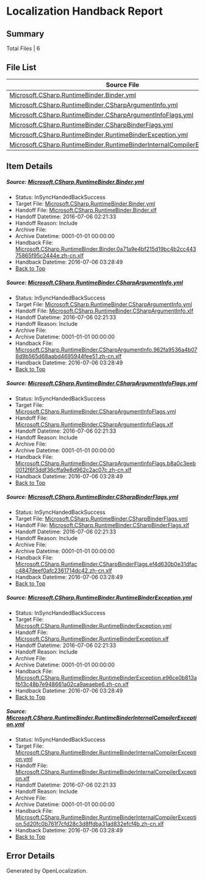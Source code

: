 # <a name='report-top'></a> Localization Handback Report

## Summary
 Total Files | 6

## File List
 Source File | Status | Details 
 ----------- | ------ | ------- 
 [Microsoft.CSharp.RuntimeBinder.Binder.yml](https://github.com/OpenLocalizationOrg/coreapi/blob/3ab0ace0b792a1eeb608857b51b56d397261d465/Microsoft.CSharp.RuntimeBinder.Binder.yml) | InSyncHandedBackSuccess | [Details](#c9e5c3e8802f79e95c8e1e09df552f6c9b774fe27)
 [Microsoft.CSharp.RuntimeBinder.CSharpArgumentInfo.yml](https://github.com/OpenLocalizationOrg/coreapi/blob/cb361d8725c58a0e497ef1ed8eb29244a84298c5/Microsoft.CSharp.RuntimeBinder.CSharpArgumentInfo.yml) | InSyncHandedBackSuccess | [Details](#6561fa070f860cdb822f88f851bc4908a6a419918)
 [Microsoft.CSharp.RuntimeBinder.CSharpArgumentInfoFlags.yml](https://github.com/OpenLocalizationOrg/coreapi/blob/a08c20714f01d649664dc73db1eb29b79b016cc5/Microsoft.CSharp.RuntimeBinder.CSharpArgumentInfoFlags.yml) | InSyncHandedBackSuccess | [Details](#21254a62c5fd599130023e43ee1dc181e6f449a49)
 [Microsoft.CSharp.RuntimeBinder.CSharpBinderFlags.yml](https://github.com/OpenLocalizationOrg/coreapi/blob/a08c20714f01d649664dc73db1eb29b79b016cc5/Microsoft.CSharp.RuntimeBinder.CSharpBinderFlags.yml) | InSyncHandedBackSuccess | [Details](#32aa1455fcbf9a91988aca19e11d82ad742560d810)
 [Microsoft.CSharp.RuntimeBinder.RuntimeBinderException.yml](https://github.com/OpenLocalizationOrg/coreapi/blob/cb361d8725c58a0e497ef1ed8eb29244a84298c5/Microsoft.CSharp.RuntimeBinder.RuntimeBinderException.yml) | InSyncHandedBackSuccess | [Details](#a0376b5046f9a28ffa115ffd19def82d4af253b211)
 [Microsoft.CSharp.RuntimeBinder.RuntimeBinderInternalCompilerException.yml](https://github.com/OpenLocalizationOrg/coreapi/blob/82fedd1bb09e3cdb0a75af5ecd831d836d42962b/Microsoft.CSharp.RuntimeBinder.RuntimeBinderInternalCompilerException.yml) | InSyncHandedBackSuccess | [Details](#1091568d38ab324be13737b40cdd4ac53009684e12)

## Item Details
##### <a name='c9e5c3e8802f79e95c8e1e09df552f6c9b774fe27'></a> Source: [Microsoft.CSharp.RuntimeBinder.Binder.yml](https://github.com/OpenLocalizationOrg/coreapi/blob/3ab0ace0b792a1eeb608857b51b56d397261d465/Microsoft.CSharp.RuntimeBinder.Binder.yml)
* Status: InSyncHandedBackSuccess
* Target File: [Microsoft.CSharp.RuntimeBinder.Binder.yml](https://github.com/OpenLocalizationOrg/coreapi.zh-cn/blob/9333d5a94e300108b6100f6b9f4e5f9abc2357af/Microsoft.CSharp.RuntimeBinder.Binder.yml)
* Handoff File: [Microsoft.CSharp.RuntimeBinder.Binder.xlf](https://github.com/OpenLocalizationOrg/dotnetcore.handoff/blob/82d831d2dc1c386cba0525b339f97f0f93999eec/ol-handoff/en-us.coreapi/Microsoft.CSharp.RuntimeBinder.Binder.xlf)
* Handoff Datetime: 2016-07-06 02:21:33
* Handoff Reason: Include
* Archive File: 
* Archive Datetime: 0001-01-01 00:00:00
* Handback File: [Microsoft.CSharp.RuntimeBinder.Binder.0a71a9e4bf215d19bc4b2cc44375865f95c2444e.zh-cn.xlf](https://github.com/OpenLocalizationOrg/dotnetcore.handback/blob/798718667e4b0308bae172fae89032ac309b9c1d/ol-handback/zh-cn.coreapi/Microsoft.CSharp.RuntimeBinder.Binder.0a71a9e4bf215d19bc4b2cc44375865f95c2444e.zh-cn.xlf)
* Handback Datetime: 2016-07-06 03:28:49
* [Back to Top](#report-top)

##### <a name='6561fa070f860cdb822f88f851bc4908a6a419918'></a> Source: [Microsoft.CSharp.RuntimeBinder.CSharpArgumentInfo.yml](https://github.com/OpenLocalizationOrg/coreapi/blob/cb361d8725c58a0e497ef1ed8eb29244a84298c5/Microsoft.CSharp.RuntimeBinder.CSharpArgumentInfo.yml)
* Status: InSyncHandedBackSuccess
* Target File: [Microsoft.CSharp.RuntimeBinder.CSharpArgumentInfo.yml](https://github.com/OpenLocalizationOrg/coreapi.zh-cn/blob/9333d5a94e300108b6100f6b9f4e5f9abc2357af/Microsoft.CSharp.RuntimeBinder.CSharpArgumentInfo.yml)
* Handoff File: [Microsoft.CSharp.RuntimeBinder.CSharpArgumentInfo.xlf](https://github.com/OpenLocalizationOrg/dotnetcore.handoff/blob/82d831d2dc1c386cba0525b339f97f0f93999eec/ol-handoff/en-us.coreapi/Microsoft.CSharp.RuntimeBinder.CSharpArgumentInfo.xlf)
* Handoff Datetime: 2016-07-06 02:21:33
* Handoff Reason: Include
* Archive File: 
* Archive Datetime: 0001-01-01 00:00:00
* Handback File: [Microsoft.CSharp.RuntimeBinder.CSharpArgumentInfo.962fa9536a4b078d9b565d68aabd4695944fee51.zh-cn.xlf](https://github.com/OpenLocalizationOrg/dotnetcore.handback/blob/798718667e4b0308bae172fae89032ac309b9c1d/ol-handback/zh-cn.coreapi/Microsoft.CSharp.RuntimeBinder.CSharpArgumentInfo.962fa9536a4b078d9b565d68aabd4695944fee51.zh-cn.xlf)
* Handback Datetime: 2016-07-06 03:28:49
* [Back to Top](#report-top)

##### <a name='21254a62c5fd599130023e43ee1dc181e6f449a49'></a> Source: [Microsoft.CSharp.RuntimeBinder.CSharpArgumentInfoFlags.yml](https://github.com/OpenLocalizationOrg/coreapi/blob/a08c20714f01d649664dc73db1eb29b79b016cc5/Microsoft.CSharp.RuntimeBinder.CSharpArgumentInfoFlags.yml)
* Status: InSyncHandedBackSuccess
* Target File: [Microsoft.CSharp.RuntimeBinder.CSharpArgumentInfoFlags.yml](https://github.com/OpenLocalizationOrg/coreapi.zh-cn/blob/9333d5a94e300108b6100f6b9f4e5f9abc2357af/Microsoft.CSharp.RuntimeBinder.CSharpArgumentInfoFlags.yml)
* Handoff File: [Microsoft.CSharp.RuntimeBinder.CSharpArgumentInfoFlags.xlf](https://github.com/OpenLocalizationOrg/dotnetcore.handoff/blob/82d831d2dc1c386cba0525b339f97f0f93999eec/ol-handoff/en-us.coreapi/Microsoft.CSharp.RuntimeBinder.CSharpArgumentInfoFlags.xlf)
* Handoff Datetime: 2016-07-06 02:21:33
* Handoff Reason: Include
* Archive File: 
* Archive Datetime: 0001-01-01 00:00:00
* Handback File: [Microsoft.CSharp.RuntimeBinder.CSharpArgumentInfoFlags.b8a0c3eeb0012f6f3ddf36cffa9e8d962c2ac07c.zh-cn.xlf](https://github.com/OpenLocalizationOrg/dotnetcore.handback/blob/798718667e4b0308bae172fae89032ac309b9c1d/ol-handback/zh-cn.coreapi/Microsoft.CSharp.RuntimeBinder.CSharpArgumentInfoFlags.b8a0c3eeb0012f6f3ddf36cffa9e8d962c2ac07c.zh-cn.xlf)
* Handback Datetime: 2016-07-06 03:28:49
* [Back to Top](#report-top)

##### <a name='32aa1455fcbf9a91988aca19e11d82ad742560d810'></a> Source: [Microsoft.CSharp.RuntimeBinder.CSharpBinderFlags.yml](https://github.com/OpenLocalizationOrg/coreapi/blob/a08c20714f01d649664dc73db1eb29b79b016cc5/Microsoft.CSharp.RuntimeBinder.CSharpBinderFlags.yml)
* Status: InSyncHandedBackSuccess
* Target File: [Microsoft.CSharp.RuntimeBinder.CSharpBinderFlags.yml](https://github.com/OpenLocalizationOrg/coreapi.zh-cn/blob/9333d5a94e300108b6100f6b9f4e5f9abc2357af/Microsoft.CSharp.RuntimeBinder.CSharpBinderFlags.yml)
* Handoff File: [Microsoft.CSharp.RuntimeBinder.CSharpBinderFlags.xlf](https://github.com/OpenLocalizationOrg/dotnetcore.handoff/blob/82d831d2dc1c386cba0525b339f97f0f93999eec/ol-handoff/en-us.coreapi/Microsoft.CSharp.RuntimeBinder.CSharpBinderFlags.xlf)
* Handoff Datetime: 2016-07-06 02:21:33
* Handoff Reason: Include
* Archive File: 
* Archive Datetime: 0001-01-01 00:00:00
* Handback File: [Microsoft.CSharp.RuntimeBinder.CSharpBinderFlags.ef4d630b0e31dfacc4847deef0afc2361714dc42.zh-cn.xlf](https://github.com/OpenLocalizationOrg/dotnetcore.handback/blob/798718667e4b0308bae172fae89032ac309b9c1d/ol-handback/zh-cn.coreapi/Microsoft.CSharp.RuntimeBinder.CSharpBinderFlags.ef4d630b0e31dfacc4847deef0afc2361714dc42.zh-cn.xlf)
* Handback Datetime: 2016-07-06 03:28:49
* [Back to Top](#report-top)

##### <a name='a0376b5046f9a28ffa115ffd19def82d4af253b211'></a> Source: [Microsoft.CSharp.RuntimeBinder.RuntimeBinderException.yml](https://github.com/OpenLocalizationOrg/coreapi/blob/cb361d8725c58a0e497ef1ed8eb29244a84298c5/Microsoft.CSharp.RuntimeBinder.RuntimeBinderException.yml)
* Status: InSyncHandedBackSuccess
* Target File: [Microsoft.CSharp.RuntimeBinder.RuntimeBinderException.yml](https://github.com/OpenLocalizationOrg/coreapi.zh-cn/blob/9333d5a94e300108b6100f6b9f4e5f9abc2357af/Microsoft.CSharp.RuntimeBinder.RuntimeBinderException.yml)
* Handoff File: [Microsoft.CSharp.RuntimeBinder.RuntimeBinderException.xlf](https://github.com/OpenLocalizationOrg/dotnetcore.handoff/blob/82d831d2dc1c386cba0525b339f97f0f93999eec/ol-handoff/en-us.coreapi/Microsoft.CSharp.RuntimeBinder.RuntimeBinderException.xlf)
* Handoff Datetime: 2016-07-06 02:21:33
* Handoff Reason: Include
* Archive File: 
* Archive Datetime: 0001-01-01 00:00:00
* Handback File: [Microsoft.CSharp.RuntimeBinder.RuntimeBinderException.e96ce0b813afb13c48b7e948661a02ca9aeaebe6.zh-cn.xlf](https://github.com/OpenLocalizationOrg/dotnetcore.handback/blob/798718667e4b0308bae172fae89032ac309b9c1d/ol-handback/zh-cn.coreapi/Microsoft.CSharp.RuntimeBinder.RuntimeBinderException.e96ce0b813afb13c48b7e948661a02ca9aeaebe6.zh-cn.xlf)
* Handback Datetime: 2016-07-06 03:28:49
* [Back to Top](#report-top)

##### <a name='1091568d38ab324be13737b40cdd4ac53009684e12'></a> Source: [Microsoft.CSharp.RuntimeBinder.RuntimeBinderInternalCompilerException.yml](https://github.com/OpenLocalizationOrg/coreapi/blob/82fedd1bb09e3cdb0a75af5ecd831d836d42962b/Microsoft.CSharp.RuntimeBinder.RuntimeBinderInternalCompilerException.yml)
* Status: InSyncHandedBackSuccess
* Target File: [Microsoft.CSharp.RuntimeBinder.RuntimeBinderInternalCompilerException.yml](https://github.com/OpenLocalizationOrg/coreapi.zh-cn/blob/9333d5a94e300108b6100f6b9f4e5f9abc2357af/Microsoft.CSharp.RuntimeBinder.RuntimeBinderInternalCompilerException.yml)
* Handoff File: [Microsoft.CSharp.RuntimeBinder.RuntimeBinderInternalCompilerException.xlf](https://github.com/OpenLocalizationOrg/dotnetcore.handoff/blob/82d831d2dc1c386cba0525b339f97f0f93999eec/ol-handoff/en-us.coreapi/Microsoft.CSharp.RuntimeBinder.RuntimeBinderInternalCompilerException.xlf)
* Handoff Datetime: 2016-07-06 02:21:33
* Handoff Reason: Include
* Archive File: 
* Archive Datetime: 0001-01-01 00:00:00
* Handback File: [Microsoft.CSharp.RuntimeBinder.RuntimeBinderInternalCompilerException.5d20fc0b761f7cfd28c3d8ffdba31ad832efcf4b.zh-cn.xlf](https://github.com/OpenLocalizationOrg/dotnetcore.handback/blob/798718667e4b0308bae172fae89032ac309b9c1d/ol-handback/zh-cn.coreapi/Microsoft.CSharp.RuntimeBinder.RuntimeBinderInternalCompilerException.5d20fc0b761f7cfd28c3d8ffdba31ad832efcf4b.zh-cn.xlf)
* Handback Datetime: 2016-07-06 03:28:49
* [Back to Top](#report-top)


## Error Details

Generated by OpenLocalization.
